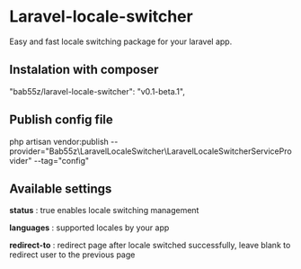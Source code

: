 # Laravel-locale-switcher
Easy and fast locale switching package for your laravel app. 

## Instalation with composer
"bab55z/laravel-locale-switcher": "v0.1-beta.1",

## Publish config file
php artisan vendor:publish --provider="Bab55z\LaravelLocaleSwitcher\LaravelLocaleSwitcherServiceProvider" --tag="config"

## Available settings
**status** : true enables locale switching management

**languages** : supported locales by your app

**redirect-to** : redirect page after locale switched successfully, leave blank to redirect user to the previous page

